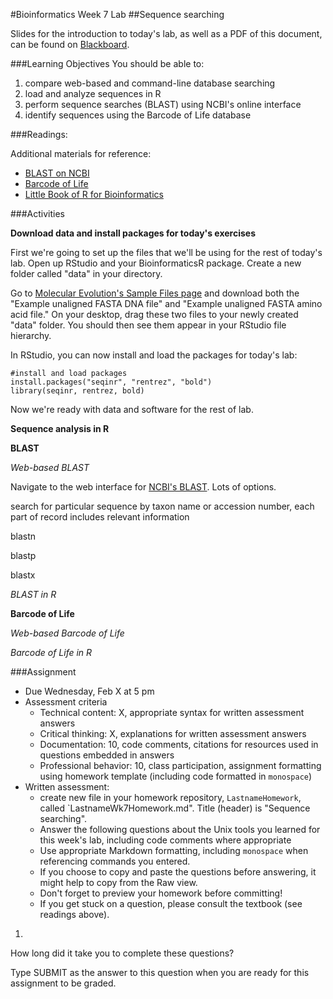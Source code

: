 #Bioinformatics Week 7 Lab
##Sequence searching

Slides for the introduction to today's lab, as well as a PDF of this document, can be found on [Blackboard](http://blackboard.uttyler.edu).

###Learning Objectives
You should be able to:

1. compare web-based and command-line database searching
2. load and analyze sequences in R
3. perform sequence searches (BLAST) using NCBI's online interface
4. identify sequences using the Barcode of Life database

###Readings:

Additional materials for reference:
* [BLAST on NCBI](http://blast.ncbi.nlm.nih.gov/Blast.cgi)
* [Barcode of Life](http://www.boldsystems.org)
* [Little Book of R for Bioinformatics](https://a-little-book-of-r-for-bioinformatics.readthedocs.org/en/latest/)

###Activities

**Download data and install packages for today's exercises**

First we're going to set up the files that we'll be using for the rest of today's lab. Open up RStudio and your BioinformaticsR package. Create a new folder called "data" in your directory.

Go to [Molecular Evolution's Sample Files page](http://www.molecularevolution.org/resources/fileformats) and download both the "Example unaligned FASTA DNA file" and "Example unaligned FASTA amino acid file." On your desktop, drag these two files to your newly created "data" folder. You should then see them appear in your RStudio file hierarchy.

In RStudio, you can now install and load the packages for today's lab:

```
#install and load packages
install.packages("seqinr", "rentrez", "bold")
library(seqinr, rentrez, bold)
```

Now we're ready with data and software for the rest of lab.

**Sequence analysis in R**


**BLAST**

*Web-based BLAST*

Navigate to the web interface for [NCBI's BLAST](http://blast.ncbi.nlm.nih.gov/Blast.cgi). Lots of options.

search for particular sequence by taxon name or accession number, each part of record includes relevant information

blastn

blastp

blastx

*BLAST in R*

**Barcode of Life**

*Web-based Barcode of Life*

*Barcode of Life in R*




###Assignment
* Due Wednesday, Feb X at 5 pm
* Assessment criteria
	* Technical content: X, appropriate syntax for written assessment answers
	* Critical thinking: X, explanations for written assessment answers
	* Documentation: 10, code comments, citations for resources used in questions embedded in answers
	* Professional behavior: 10, class participation, assignment formatting using homework template (including code formatted in `monospace`)
* Written assessment: 
	* create new file in your homework repository, `LastnameHomework`, called `LastnameWk7Homework.md". Title (header) is "Sequence searching".
	* Answer the following questions about the Unix tools you learned for this week's lab, including code comments where appropriate 				
	* Use appropriate Markdown formatting, including `monospace` when referencing commands you entered. 
	* If you choose to copy and paste the questions before answering, it might help to copy from the Raw view. 
	* Don't forget to preview your homework before committing! 
	* If you get stuck on a question, please consult the textbook (see readings above).
	
1.

How long did it take you to complete these questions?

Type SUBMIT as the answer to this question when you are ready for this assignment to be graded.
